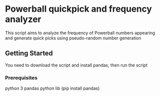 # Powerball quickpick and frequency analyzer
This script aims to analyze the frequency of Powerball numbers appearing and generate quick picks using pseudo-random number generation
## Getting Started
You need to download the script and install pandas, then run the script
### Prerequisites
python 3
pandas python lib (pip install pandas)

